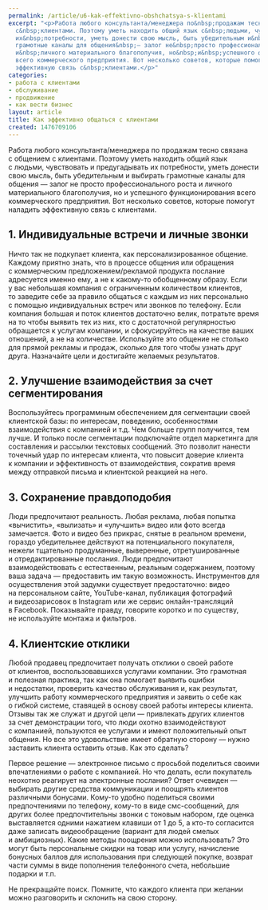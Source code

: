 ```yaml
---
permalink: /article/u6-kak-effektivno-obshchatsya-s-klientami
excerpt: "<p>Работа любого консультанта/менеджера по&nbsp;продажам тесно связана с&nbsp;общением
  с&nbsp;клиентами. Поэтому уметь находить общий язык с&nbsp;людьми, чувствовать и&nbsp;предугадывать
  их&nbsp;потребности, уметь донести свою мысль, быть убедительным и&nbsp;выбирать
  грамотные каналы для общения&nbsp;— залог не&nbsp;просто профессионального роста
  и&nbsp;личного материального благополучия, но&nbsp;и&nbsp;успешного функционирования
  всего коммерческого предприятия. Вот несколько советов, которые помогут наладить
  эффективную связь с&nbsp;клиентами.</p>"
categories:
- работа с клиентами
- обслуживание
- продвижение
- как вести бизнес
layout: article
title: Как эффективно общаться с клиентами
created: 1476709106
---
```

<p>Работа любого консультанта/менеджера по&nbsp;продажам тесно связана с&nbsp;общением с&nbsp;клиентами. Поэтому уметь находить общий язык с&nbsp;людьми, чувствовать и&nbsp;предугадывать их&nbsp;потребности, уметь донести свою мысль, быть убедительным и&nbsp;выбирать грамотные каналы для общения&nbsp;— залог не&nbsp;просто профессионального роста и&nbsp;личного материального благополучия, но&nbsp;и&nbsp;успешного функционирования всего коммерческого предприятия. Вот несколько советов, которые помогут наладить эффективную связь с&nbsp;клиентами.</p>
<h2>1. Индивидуальные встречи и&nbsp;личные звонки</h2>
<p>Ничто так не&nbsp;подкупает клиента, как персонализированное общение. Каждому приятно знать, что в&nbsp;процессе общения или обращения с&nbsp;коммерческим предложением/рекламой продукта послание адресуется именно ему, а&nbsp;не&nbsp;к&nbsp;какому-то обобщенному образу. Если у&nbsp;вас небольшая компания с&nbsp;ограниченным количеством клиентов, то&nbsp;заведите себе за&nbsp;правило общаться с&nbsp;каждым из&nbsp;них персонально с&nbsp;помощью индивидуальных встреч или звонков по&nbsp;телефону. Если компания большая и&nbsp;поток клиентов достаточно велик, потратьте время на&nbsp;то&nbsp;чтобы выявить тех из&nbsp;них, кто с&nbsp;достаточной регулярностью обращается к&nbsp;услугам компании, и&nbsp;сфокусируйтесь на&nbsp;качестве ваших отношений, а&nbsp;не&nbsp;на&nbsp;количестве. Используйте это общение не&nbsp;столько для прямой рекламы и&nbsp;продаж, сколько для того чтобы узнать друг друга. Назначайте цели и&nbsp;достигайте желаемых результатов.</p>
<h2>2. Улучшение взаимодействия за&nbsp;счет сегментирования</h2>
<p>Воспользуйтесь программным обеспечением для сегментации своей клиентской базы: по&nbsp;интересам, поведению, особенностями взаимодействия с&nbsp;компанией и&nbsp;т.д. Чем больше групп получится, тем лучше. И&nbsp;только после сегментации подключайте отдел маркетинга для составления и&nbsp;рассылки текстовых сообщений. Это позволит нанести точечный удар по&nbsp;интересам клиента, что повысит доверие клиента к&nbsp;компании и&nbsp;эффективность от&nbsp;взаимодействия, сократив время между отправкой письма и&nbsp;клиентской реакцией на&nbsp;него.</p>
<h2>3. Сохранение правдоподобия</h2>
<p>Люди предпочитают реальность. Любая реклама, любая попытка «вычистить», «вылизать» и&nbsp;«улучшить» видео или фото всегда замечается. Фото и&nbsp;видео без прикрас, снятые в&nbsp;реальном времени, гораздо убедительнее действуют на&nbsp;потенциального покупателя, нежели тщательно продуманные, выверенные, отретушированные и&nbsp;отредактированные послания. Люди предпочитают взаимодействовать с&nbsp;естественным, реальным содержанием, поэтому ваша задача&nbsp;— предоставить им&nbsp;такую возможность. Инструментов для осуществления этой задумки существует предостаточно: видео на&nbsp;персональном сайте, YouTube-канал, публикация фотографий и&nbsp;видеозарисовок в&nbsp;Instagram или&nbsp;же сервис онлайн-трансляций в&nbsp;Facebook. Показывайте правду, говорите коротко и&nbsp;по&nbsp;существу, не&nbsp;используйте монтажа и&nbsp;фильтров.</p>
<h2>4. Клиентские отклики</h2>
<p>Любой продавец предпочитает получать отклики о&nbsp;своей работе от&nbsp;клиентов, воспользовавшихся услугами компании. Это грамотная и&nbsp;полезная практика, так как она помогает выявить ошибки и&nbsp;недостатки, проверить качество обслуживания&nbsp;и, как результат, улучшить работу коммерческого предприятия и&nbsp;заявить о&nbsp;себе как о&nbsp;гибкой системе, ставящей в&nbsp;основу своей работы интересы клиента. Отзывы так&nbsp;же служат и&nbsp;другой цели&nbsp;— привлекать других клиентов за&nbsp;счет демонстрации того, что люди охотно взаимодействуют с&nbsp;компанией, пользуются ее&nbsp;услугами и&nbsp;имеют положительный опыт общения. Но&nbsp;все это удовольствие имеет обратную сторону&nbsp;— нужно заставить клиента оставить отзыв. Как это сделать? </p>
<p>Первое решение&nbsp;— электронное письмо с&nbsp;просьбой поделиться своими впечатлениями о&nbsp;работе с&nbsp;компанией. Но&nbsp;что делать, если покупатель неохотно реагирует на&nbsp;электронные послания? Ответ очевиден&nbsp;— выбирать другие средства коммуникации и&nbsp;поощрять клиентов различными бонусами. Кому-то удобно поделиться своими предпочтениями по&nbsp;телефону, кому-то в&nbsp;виде смс-сообщений, для других более предпочтительны звонки с&nbsp;тоновым набором, где оценка выставляется одними нажатием клавиши от&nbsp;1&nbsp;до&nbsp;5, а&nbsp;кто-то согласится даже записать видеообращение (вариант для людей смелых и&nbsp;амбициозных). Какие методы поощрения можно использовать? Это могут быть персональные скидки на&nbsp;товар или услугу, начисление бонусных баллов для использования при следующей покупке, возврат части суммы в&nbsp;виде пополнения телефонного счета, небольшие подарки и&nbsp;т.п.</p>
<p>Не&nbsp;прекращайте поиск. Помните, что каждого клиента при желании можно разговорить и&nbsp;склонить на&nbsp;свою сторону. </p>
